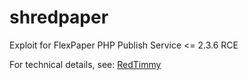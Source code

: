 # shredpaper
Exploit for FlexPaper PHP Publish Service &lt;= 2.3.6 RCE

For technical details, see: [RedTimmy](https://redtimmysec.wordpress.com/2019/03/07/flexpaper-remote-code-execution/)

